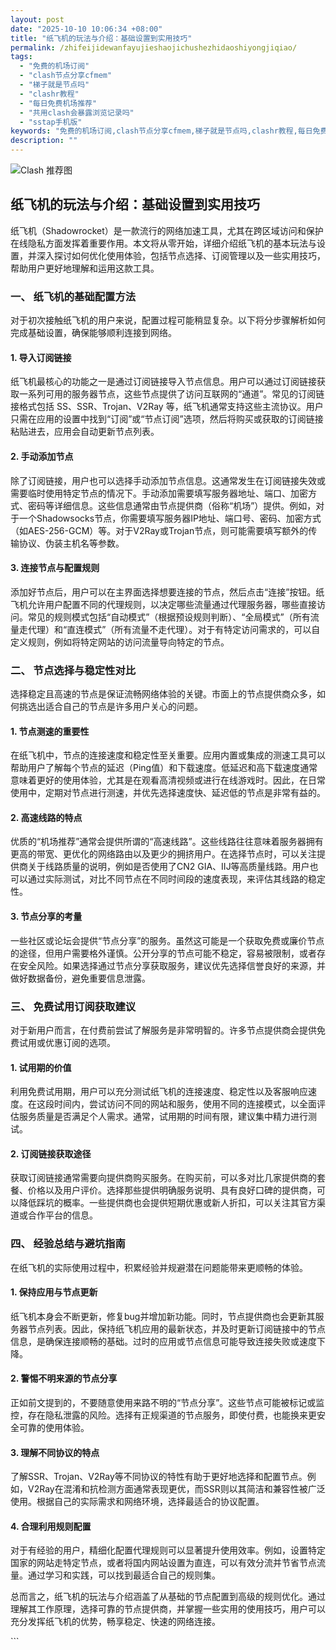```yaml
---
layout: post
date: "2025-10-10 10:06:34 +08:00"
title: "纸飞机的玩法与介绍：基础设置到实用技巧"
permalink: /zhifeijidewanfayujieshaojichushezhidaoshiyongjiqiao/
tags:
  - "免费的机场订阅"
  - "clash节点分享cfmem"
  - "梯子就是节点吗"
  - "clashr教程"
  - "每日免费机场推荐"
  - "共用clash会暴露浏览记录吗"
  - "sstap手机版"
keywords: "免费的机场订阅,clash节点分享cfmem,梯子就是节点吗,clashr教程,每日免费机场推荐,共用clash会暴露浏览记录吗,sstap手机版"
description: ""
---
```


![Clash 推荐图](https://clashjd.github.io/assets/img/tiktok机场推荐.png)

## 纸飞机的玩法与介绍：基础设置到实用技巧


 <p>纸飞机（Shadowrocket）是一款流行的网络加速工具，尤其在跨区域访问和保护在线隐私方面发挥着重要作用。本文将从零开始，详细介绍纸飞机的基本玩法与设置，并深入探讨如何优化使用体验，包括节点选择、订阅管理以及一些实用技巧，帮助用户更好地理解和运用这款工具。</p>

 <h3>一、 纸飞机的基础配置方法</h3>

 <p>对于初次接触纸飞机的用户来说，配置过程可能稍显复杂。以下将分步骤解析如何完成基础设置，确保能够顺利连接到网络。</p>

 <h4>1. 导入订阅链接</h4>
 <p>纸飞机最核心的功能之一是通过订阅链接导入节点信息。用户可以通过订阅链接获取一系列可用的服务器节点，这些节点提供了访问互联网的“通道”。常见的订阅链接格式包括 SS、SSR、Trojan、V2Ray 等，纸飞机通常支持这些主流协议。用户只需在应用的设置中找到“订阅”或“节点订阅”选项，然后将购买或获取的订阅链接粘贴进去，应用会自动更新节点列表。</p>

 <h4>2. 手动添加节点</h4>
 <p>除了订阅链接，用户也可以选择手动添加节点信息。这通常发生在订阅链接失效或需要临时使用特定节点的情况下。手动添加需要填写服务器地址、端口、加密方式、密码等详细信息。这些信息通常由节点提供商（俗称“机场”）提供。例如，对于一个Shadowsocks节点，你需要填写服务器IP地址、端口号、密码、加密方式（如AES-256-GCM）等。对于V2Ray或Trojan节点，则可能需要填写额外的传输协议、伪装主机名等参数。</p>

 <h4>3. 连接节点与配置规则</h4>
 <p>添加好节点后，用户可以在主界面选择想要连接的节点，然后点击“连接”按钮。纸飞机允许用户配置不同的代理规则，以决定哪些流量通过代理服务器，哪些直接访问。常见的规则模式包括“自动模式”（根据预设规则判断）、“全局模式”（所有流量走代理）和“直连模式”（所有流量不走代理）。对于有特定访问需求的，可以自定义规则，例如将特定网站的访问流量导向特定的节点。</p>

 <h3>二、 节点选择与稳定性对比</h3>

 <p>选择稳定且高速的节点是保证流畅网络体验的关键。市面上的节点提供商众多，如何挑选出适合自己的节点是许多用户关心的问题。</p>

 <h4>1. 节点测速的重要性</h4>
 <p>在纸飞机中，节点的连接速度和稳定性至关重要。应用内置或集成的测速工具可以帮助用户了解每个节点的延迟（Ping值）和下载速度。低延迟和高下载速度通常意味着更好的使用体验，尤其是在观看高清视频或进行在线游戏时。因此，在日常使用中，定期对节点进行测速，并优先选择速度快、延迟低的节点是非常有益的。</p>

 <h4>2. 高速线路的特点</h4>
 <p>优质的“机场推荐”通常会提供所谓的“高速线路”。这些线路往往意味着服务器拥有更高的带宽、更优化的网络路由以及更少的拥挤用户。在选择节点时，可以关注提供商关于线路质量的说明，例如是否使用了CN2 GIA、IIJ等高质量线路。用户也可以通过实际测试，对比不同节点在不同时间段的速度表现，来评估其线路的稳定性。</p>

 <h4>3. 节点分享的考量</h4>
 <p>一些社区或论坛会提供“节点分享”的服务。虽然这可能是一个获取免费或廉价节点的途径，但用户需要格外谨慎。公开分享的节点可能不稳定，容易被限制，或者存在安全风险。如果选择通过节点分享获取服务，建议优先选择信誉良好的来源，并做好数据备份，避免重要信息泄露。</p>

 <h3>三、 免费试用订阅获取建议</h3>

 <p>对于新用户而言，在付费前尝试了解服务是非常明智的。许多节点提供商会提供免费试用或优惠订阅的选项。</p>

 <h4>1. 试用期的价值</h4>
 <p>利用免费试用期，用户可以充分测试纸飞机的连接速度、稳定性以及客服响应速度。在这段时间内，尝试访问不同的网站和服务，使用不同的连接模式，以全面评估服务质量是否满足个人需求。通常，试用期的时间有限，建议集中精力进行测试。</p>

 <h4>2. 订阅链接获取途径</h4>
 <p>获取订阅链接通常需要向提供商购买服务。在购买前，可以多对比几家提供商的套餐、价格以及用户评价。选择那些提供明确服务说明、具有良好口碑的提供商，可以降低踩坑的概率。一些提供商也会提供短期优惠或新人折扣，可以关注其官方渠道或合作平台的信息。</p>

 <h3>四、 经验总结与避坑指南</h3>

 <p>在纸飞机的实际使用过程中，积累经验并规避潜在问题能带来更顺畅的体验。</p>

 <h4>1. 保持应用与节点更新</h4>
 <p>纸飞机本身会不断更新，修复bug并增加新功能。同时，节点提供商也会更新其服务器节点列表。因此，保持纸飞机应用的最新状态，并及时更新订阅链接中的节点信息，是确保连接顺畅的基础。过时的应用或节点信息可能导致连接失败或速度下降。</p>

 <h4>2. 警惕不明来源的节点分享</h4>
 <p>正如前文提到的，不要随意使用来路不明的“节点分享”。这些节点可能被标记或监控，存在隐私泄露的风险。选择有正规渠道的节点服务，即使付费，也能换来更安全可靠的使用体验。</p>

 <h4>3. 理解不同协议的特点</h4>
 <p>了解SSR、Trojan、V2Ray等不同协议的特性有助于更好地选择和配置节点。例如，V2Ray在混淆和抗检测方面通常表现更优，而SSR则以其简洁和兼容性被广泛使用。根据自己的实际需求和网络环境，选择最适合的协议配置。</p>

 <h4>4. 合理利用规则配置</h4>
 <p>对于有经验的用户，精细化配置代理规则可以显著提升使用效率。例如，设置特定国家的网站走特定节点，或者将国内网站设置为直连，可以有效分流并节省节点流量。通过学习和实践，可以找到最适合自己的规则集。</p>

 <p>总而言之，纸飞机的玩法与介绍涵盖了从基础的节点配置到高级的规则优化。通过理解其工作原理，选择可靠的节点提供商，并掌握一些实用的使用技巧，用户可以充分发挥纸飞机的优势，畅享稳定、快速的网络连接。</p>
 ```